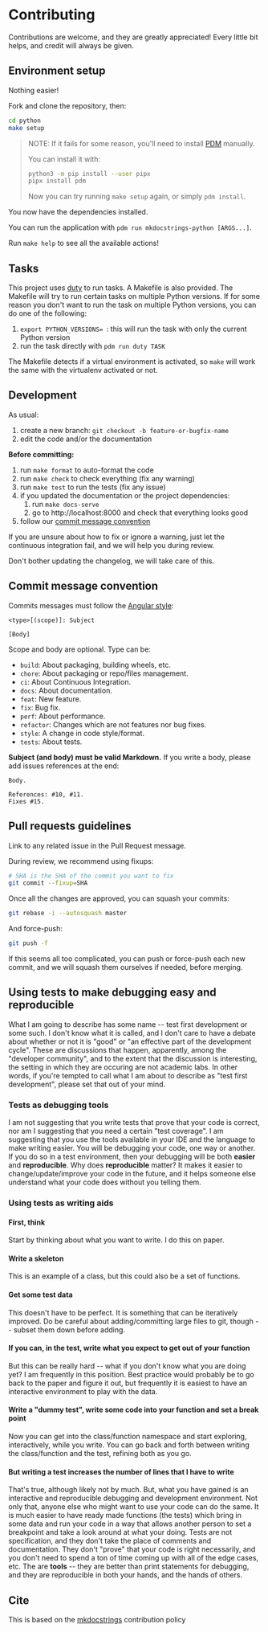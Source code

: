 
# Contributing

Contributions are welcome, and they are greatly appreciated!
Every little bit helps, and credit will always be given.

## Environment setup

Nothing easier!

Fork and clone the repository, then:

```bash
cd python
make setup
```

> NOTE:
> If it fails for some reason,
> you'll need to install
> [PDM](https://github.com/pdm-project/pdm)
> manually.
> 
> You can install it with:
> 
> ```bash
> python3 -m pip install --user pipx
> pipx install pdm
> ```
> 
> Now you can try running `make setup` again,
> or simply `pdm install`.

You now have the dependencies installed.

You can run the application with `pdm run mkdocstrings-python [ARGS...]`.

Run `make help` to see all the available actions!

## Tasks

This project uses [duty](https://github.com/pawamoy/duty) to run tasks.
A Makefile is also provided. The Makefile will try to run certain tasks
on multiple Python versions. If for some reason you don't want to run the task
on multiple Python versions, you can do one of the following:

1. `export PYTHON_VERSIONS= `: this will run the task
   with only the current Python version
2. run the task directly with `pdm run duty TASK`

The Makefile detects if a virtual environment is activated,
so `make` will work the same with the virtualenv activated or not.

## Development

As usual:

1. create a new branch: `git checkout -b feature-or-bugfix-name`
1. edit the code and/or the documentation

**Before committing:**

1. run `make format` to auto-format the code
1. run `make check` to check everything (fix any warning)
1. run `make test` to run the tests (fix any issue)
1. if you updated the documentation or the project dependencies:
    1. run `make docs-serve`
    1. go to http://localhost:8000 and check that everything looks good
1. follow our [commit message convention](#commit-message-convention)

If you are unsure about how to fix or ignore a warning,
just let the continuous integration fail,
and we will help you during review.

Don't bother updating the changelog, we will take care of this.

## Commit message convention

Commits messages must follow the
[Angular style](https://gist.github.com/stephenparish/9941e89d80e2bc58a153#format-of-the-commit-message):

```
<type>[(scope)]: Subject

[Body]
```

Scope and body are optional. Type can be:

- `build`: About packaging, building wheels, etc.
- `chore`: About packaging or repo/files management.
- `ci`: About Continuous Integration.
- `docs`: About documentation.
- `feat`: New feature.
- `fix`: Bug fix.
- `perf`: About performance.
- `refactor`: Changes which are not features nor bug fixes.
- `style`: A change in code style/format.
- `tests`: About tests.

**Subject (and body) must be valid Markdown.**
If you write a body, please add issues references at the end:

```
Body.

References: #10, #11.
Fixes #15.
```

## Pull requests guidelines

Link to any related issue in the Pull Request message.

During review, we recommend using fixups:

```bash
# SHA is the SHA of the commit you want to fix
git commit --fixup=SHA
```

Once all the changes are approved, you can squash your commits:

```bash
git rebase -i --autosquash master
```

And force-push:

```bash
git push -f
```

If this seems all too complicated, you can push or force-push each new commit,
and we will squash them ourselves if needed, before merging.

## Using tests to make debugging __easy__ and __reproducible__

What I am going to describe has some name -- test first development or some such. 
I don't know what it is called, and I don't care to have a debate about whether 
or not it is "good" or "an effective part of the development cycle". These are 
discussions that happen, apparently, among the "developer community", and to the 
extent that the discussion is interesting, the setting in which they are occuring 
are not academic labs. In other words, if you're tempted to call what I am about 
to describe as "test first development", please set that out of your mind.  

### Tests as debugging tools

I am not suggesting that you write tests that prove that your code is correct, 
nor am I suggesting that you need a certain "test coverage". I am suggesting that 
you use the tools available in your IDE and the language to make writing easier. 
You will be debugging your code, one way or another. If you do so in a test 
environment, then your debugging will be both __easier__ and __reproducible__. 
Why does __reproducible__ matter? It makes it easier to change/update/improve 
your code in the future, and it helps someone else understand what your code 
does without you telling them.  

### Using tests as writing aids

#### First, think

Start by thinking about what you want to write. I do this on paper. 

#### Write a skeleton

This is an example of a class, but this could also be a set of functions.

#### Get some test data

This doesn't have to be perfect. It is something that can be iteratively improved. 
Do be careful about adding/committing large files to git, though -- subset them 
down before adding.

#### If you can, in the test, write what you expect to get out of your function

But this can be really hard -- what if you don't know what you are doing yet? 
I am frequently in this position. Best practice would probably be to go back 
to the paper and figure it out, but frequently it is easiest to have an interactive 
environment to play with the data.

#### Write a "dummy test", write some code into your function and set a break point

Now you can get into the class/function namespace and start exploring, interactively, 
while you write. You can go back and forth between writing the class/function 
and the test, refining both as you go.  

#### But writing a test increases the number of lines that I have to write

That's true, although likely not by much. But, what you have gained is an 
interactive and reproducible debugging and development environment. 
Not only that, anyone else who might want to use your code can do the same. 
It is much easier to have ready made functions (the tests) which bring in some 
data and run your code in a way that allows another person to set a breakpoint 
and take a look around at what your doing. Tests are not specification, and 
they don't take the place of comments and documentation. They don't "prove" 
that your code is right necessarily, and you don't need to spend a ton of time 
coming up with all of the edge cases, etc. The are __tools__ -- they are better 
than print statements for debugging, and they are reproducible in both your 
hands, and the hands of others.

## Cite
This is based on the [mkdocstrings](https://github.com/mkdocstrings/python/blob/master/CONTRIBUTING.md) contribution policy